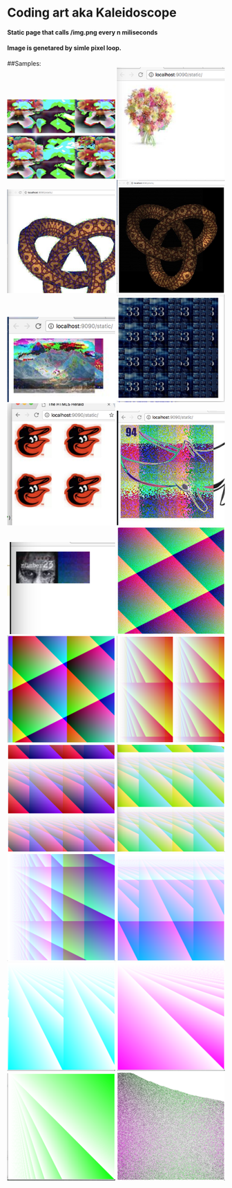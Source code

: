 # Coding art aka Kaleidoscope

#### Static page that calls /img.png every n miliseconds
#### Image is genetared by simle pixel loop.

##Samples:
<br>
<img width="250" src="cmd/art/21.png">
<img width="250" src="cmd/art/20.png">
<img width="250" src="cmd/art/19.png">
<img width="250" src="cmd/art/18.png">
<img width="250" src="cmd/art/17.png">
<img width="250" src="cmd/art/16.png">
<img width="250" src="cmd/art/15.png">
<img width="250" src="cmd/art/14.png">
<img width="250" src="cmd/art/13.png">
<img width="250" src="cmd/art/12.png">
<img width="250" src="cmd/art/11.png">
<img width="250" src="cmd/art/10.png">
<img width="250" src="cmd/art/9.png">
<img width="250" src="cmd/art/8.png">
<img width="250" src="cmd/art/7.png">
<img width="250" src="cmd/art/6.png">
<img width="250" src="cmd/art/5.png">
<img width="250" src="cmd/art/4.png">
<img width="250" src="cmd/art/3.png">
<img width="250" src="cmd/art/2.png">
